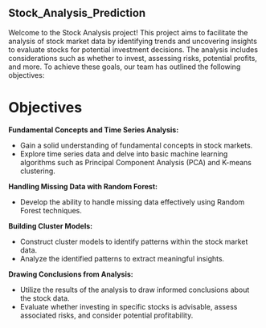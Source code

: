 ## Stock_Analysis_Prediction
Welcome to the Stock Analysis project! This project aims to facilitate the analysis of stock market data by identifying trends and uncovering insights to evaluate stocks for potential investment decisions. The analysis includes considerations such as whether to invest, assessing risks, potential profits, and more. To achieve these goals, our team has outlined the following objectives:
# Objectives
**Fundamental Concepts and Time Series Analysis:** 
- Gain a solid understanding of fundamental concepts in stock markets.
- Explore time series data and delve into basic machine learning algorithms such as Principal Component Analysis (PCA) and K-means clustering.
  
**Handling Missing Data with Random Forest:**
- Develop the ability to handle missing data effectively using Random Forest techniques.
  
**Building Cluster Models:**
- Construct cluster models to identify patterns within the stock market data.
- Analyze the identified patterns to extract meaningful insights.
  
**Drawing Conclusions from Analysis:**
- Utilize the results of the analysis to draw informed conclusions about the stock data.
- Evaluate whether investing in specific stocks is advisable, assess associated risks, and consider potential profitability.
